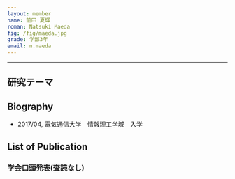 ```yaml
---
layout: member
name: 前田 夏輝
roman: Natsuki Maeda
fig: /fig/maeda.jpg
grade: 学部3年
email: n.maeda
---
```


---


## 研究テーマ

## Biography
- 2017/04, 電気通信大学　情報理工学域　入学


## List of Publication

### 学会口頭発表(査読なし)